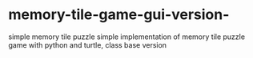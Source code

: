 # memory-tile-game-gui-version-
simple memory tile puzzle
simple implementation of memory tile puzzle game with python and turtle, class base version 

